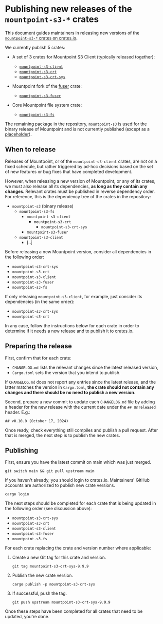 # Publishing new releases of the `mountpoint-s3-*` crates

This document guides maintainers in releasing new versions of the
[`mountpoint-s3-*` crates on crates.io](https://crates.io/search?q=mountpoint-s3).

We currently publish 5 crates:

* A set of 3 crates for Mountpoint S3 Client (typically released together):

  * [`mountpoint-s3-client`](https://crates.io/crates/mountpoint-s3-client)
  * [`mountpoint-s3-crt`](https://crates.io/crates/mountpoint-s3-crt)
  * [`mountpoint-s3-crt-sys`](https://crates.io/crates/mountpoint-s3-crt-sys)

* Mountpoint fork of the [fuser](https://crates.io/crates/fuser) crate:  
  * [`mountpoint-s3-fuser`](https://crates.io/crates/mountpoint-s3-fuser)

* Core Mountpoint file system crate:
  * [`mountpoint-s3-fs`](https://crates.io/crates/mountpoint-s3-fs)

The remaining package in the repository, `mountpoint-s3` is used for the binary release of Mountpoint
and is not currently published (except as a [placeholder](https://crates.io/crates/mountpoint-s3)).

## When to release

Releases of Mountpoint, or of the `mountpoint-s3-client` crates, are not on a fixed schedule, but rather
triggered by ad-hoc decisions based on the set of new features or bug fixes that have completed development.

However, when releasing a new version of Mountpoint, or any of its crates, we must also release all its
dependencies, **as long as they contain any changes**. Relevant crates must be published in reverse dependency
order. For reference, this is the dependency tree of the crates in the repository:

* `mountpoint-s3` (binary release)
  * `mountpoint-s3-fs`
    * `mountpoint-s3-client`
      * `mountpoint-s3-crt`
        * `mountpoint-s3-crt-sys`
    * `mountpoint-s3-fuser`
  * `mountpoint-s3-client`
    * [..]

Before releasing a new Mountpoint version, consider all dependencies in the following order:

* `mountpoint-s3-crt-sys`
* `mountpoint-s3-crt`
* `mountpoint-s3-client`
* `mountpoint-s3-fuser`
* `mountpoint-s3-fs`

If only releasing `mountpoint-s3-client`, for example, just consider its dependencies
(in the same order):

* `mountpoint-s3-crt-sys`
* `mountpoint-s3-crt`

In any case, follow the instructions below for each crate in order to determine if it needs
a new release and to publish it to [crates.io](https://crates.io).

## Preparing the release

First, confirm that for each crate:

* `CHANGELOG.md` lists the relevant changes since the latest released version,
* `Cargo.toml` sets the version that you intend to publish.

If `CHANGELOG.md` does not report any entries since the latest release, and the latter matches the version in
`Cargo.toml`, **the crate should not contain any changes and there should be no need to publish a new version**.

Second, prepare a new commit to update each `CHANGELOG.md` file by adding a header for the new release with
the current date under the `## Unreleased` header. E.g.:

```
## v0.10.0 (October 17, 2024)
```

Once ready, check everything still compiles and publish a pull request.
After that is merged, the next step is to publish the new crates.

## Publishing

First, ensure you have the latest commit on main which was just merged.

```
git switch main && git pull upstream main
```

If you haven't already, you should login to crates.io.
Maintainers' GitHub accounts are authorized to publish new crate versions.

```
cargo login
```

The next steps should be completed for each crate that is being updated in the following order (see discussion above):

* `mountpoint-s3-crt-sys`
* `mountpoint-s3-crt`
* `mountpoint-s3-client`
* `mountpoint-s3-fuser`
* `mountpoint-s3-fs`

For each crate replacing the crate and version number where applicable:

1. Create a new Git tag for this crate and version.

   ```
   git tag mountpoint-s3-crt-sys-9.9.9
   ```

2. Publish the new crate version.

   ```
   cargo publish -p mountpoint-s3-crt-sys
   ```

3. If successful, push the tag.

   ```
   git push upstream mountpoint-s3-crt-sys-9.9.9
   ```

Once these steps have been completed for all crates that need to be updated, you're done.
